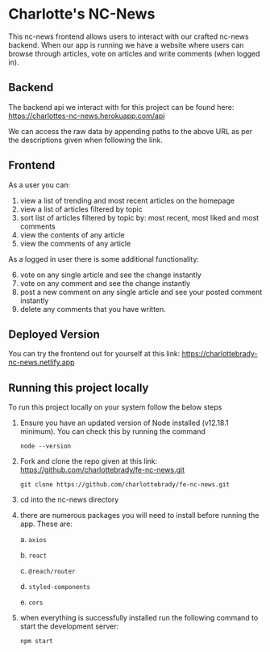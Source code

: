 # Charlotte's NC-News

This nc-news frontend allows users to interact with our crafted nc-news backend. When our app is running we have a website where users can browse through articles, vote on articles and write comments (when logged in).

## Backend

The backend api we interact with for this project can be found here:
https://charlottes-nc-news.herokuapp.com/api

We can access the raw data by appending paths to the above URL as per the descriptions given when following the link.

## Frontend

As a user you can:

1. view a list of trending and most recent articles on the homepage
2. view a list of articles filtered by topic
3. sort list of articles filtered by topic by: most recent, most liked and most comments
4. view the contents of any article
5. view the comments of any article

As a logged in user there is some additional functionality:

6. vote on any single article and see the change instantly
7. vote on any comment and see the change instantly
8. post a new comment on any single article and see your posted comment instantly
9. delete any comments that you have written.

## Deployed Version

You can try the frontend out for yourself at this link: https://charlottebrady-nc-news.netlify.app

## Running this project locally

To run this project locally on your system follow the below steps

1. Ensure you have an updated version of Node installed (v12.18.1 minimum). You can check this by running the command

   `node --version`

2. Fork and clone the repo given at this link: https://github.com/charlottebrady/fe-nc-news.git

   `git clone https://github.com/charlottebrady/fe-nc-news.git`

3. cd into the nc-news directory

4. there are numerous packages you will need to install before running the app. These are:

   a. `axios`

   b. `react`

   c. `@reach/router`

   d. `styled-components`

   e. `cors`

5. when everything is successfully installed run the following command to start the development server:

   `npm start`
